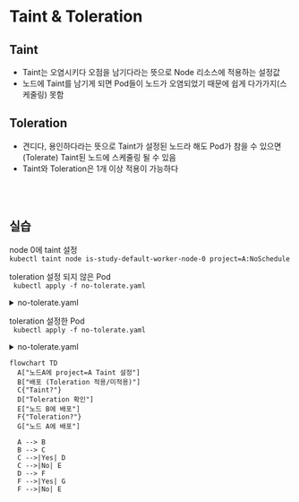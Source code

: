 # Taint & Toleration

## Taint
- Taint는 오염시키다 오점을 남기다라는 뜻으로 Node 리소스에 적용하는 설정값
- 노드에 Taint를 남기게 되면 Pod들이 노드가 오염되었기 때문에 쉽게 다가가지(스케줄링) 못함

## Toleration
- 견디다, 용인하다라는 뜻으로 Taint가 설정된 노드라 해도 Pod가 참을 수 있으면(Tolerate) Taint된 노드에 스케줄링 될 수 있음
- Taint와 Toleration은 1개 이상 적용이 가능하다

<br><br>

## 실습

node 0에 taint 설정<br>
```kubectl taint node is-study-default-worker-node-0 project=A:NoSchedule ``` 

toleration 설정 되지 않은 Pod<br>
``` kubectl apply -f no-tolerate.yaml```
<details>
  <summary>no-tolerate.yaml</summary>

```
# no-tolerate.yaml
apiVersion: v1
kind: Pod
metadata:
  name: no-tolerate
spec:
  containers:
  - name: nginx
    image: nginx
```
</details>

toleration 설정한 Pod<br>
``` kubectl apply -f no-tolerate.yaml```
<details>
  <summary>no-tolerate.yaml</summary>

```
# tolerate.yaml
apiVersion: v1
kind: Pod
metadata:
  name: tolerate
spec:
  containers:
  - name: nginx
    image: nginx
  tolerations:
  - key: "project"
    value: "A"
    operator: "Equal"
    effect: "NoSchedule"
```
</details>



```mermaid
flowchart TD
  A["노드A에 project=A Taint 설정"]
  B["배포 (Toleration 적용/미적용)"]
  C{"Taint?"}
  D["Toleration 확인"]
  E["노드 B에 배포"]
  F{"Toleration?"}
  G["노드 A에 배포"]

  A --> B
  B --> C
  C -->|Yes| D
  C -->|No| E
  D --> F
  F -->|Yes| G
  F -->|No| E
```
